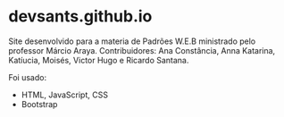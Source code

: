 # devsants.github.io

Site desenvolvido para a materia de Padrões W.E.B ministrado pelo professor Márcio Araya.
Contribuidores: Ana Constância, Anna Katarina, Katíucia, Moisés, Victor Hugo e Ricardo Santana.

Foi usado:
- HTML, JavaScript, CSS
- Bootstrap
